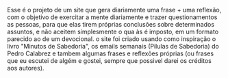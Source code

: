 Esse é o projeto de um site que gera diariamente uma frase + uma reflexão, com o objetivo de exercitar a mente diariamente e trazer questionamentos as pessoas, para que elas tirem próprias conclusões sobre determinados assuntos, e não aceitem simplesmente o qua às é imposto, em um formato parecido ao de um devocional.
o site foi criado usando como inspiração o livro "Minutos de Sabedoria", os emails semanais (Pilulas de Sabedoria) do Pedro Calabrez e tambem algumas frases e reflexões próprias (ou frases que eu escutei de algém e gostei, sempre que possivel darei os créditos aos autores).

